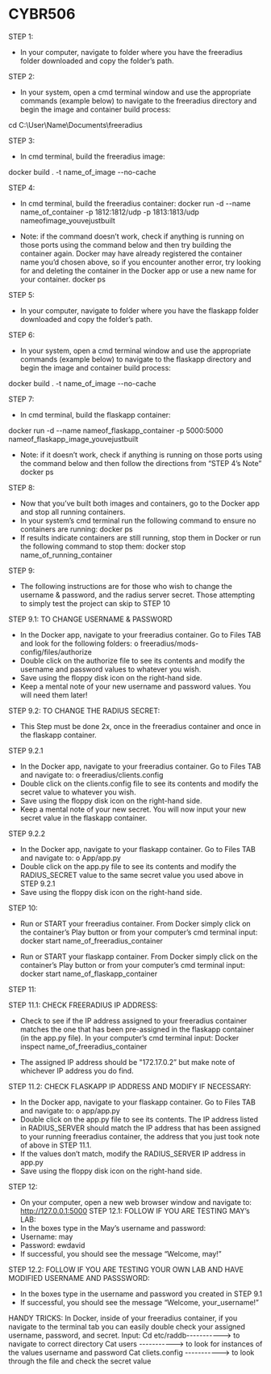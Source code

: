# CYBR506
STEP 1:
-	In your computer, navigate to folder where you have the freeradius folder downloaded and copy the folder’s path.
  
STEP 2:
-	In your system, open a cmd terminal window and use the appropriate commands (example below) to navigate to the freeradius directory and begin the image and container build process:

cd C:\User\Name\Documents\freeradius

STEP 3:
-	In cmd terminal, build the freeradius image:

docker build . -t name_of_image --no-cache 

STEP 4:
-	In cmd terminal, build the freeradius container:
docker run -d --name name_of_container -p 1812:1812/udp -p 1813:1813/udp nameofimage_youvejustbuilt

-	Note: if the command doesn’t work, check if anything is running on those ports using the command below and then try building the container again. Docker may have already registered the container name you’d chosen above, so if you encounter another error, try looking for and deleting the container in the Docker app or use a new name for your container. 
docker ps

STEP 5:
-	In your computer, navigate to folder where you have the flaskapp folder downloaded and copy the folder’s path.
  
STEP 6:
-	In your system, open a cmd terminal window and use the appropriate commands (example below) to navigate to the flaskapp directory and begin the image and container build process:

docker build . -t name_of_image --no-cache 

STEP 7:
-	In cmd terminal, build the flaskapp container:

docker run -d --name nameof_flaskapp_container -p 5000:5000 nameof_flaskapp_image_youvejustbuilt

-	Note: if it doesn’t work, check if anything is running on those ports using the command below and then follow the directions from “STEP 4’s Note”
docker ps

STEP 8:
-	Now that you’ve built both images and containers, go to the Docker app and stop all running containers. 
-	In your system’s cmd terminal run the following command to ensure no containers are running:
docker ps
-	If results indicate containers are still running, stop them in Docker or run the following command to stop them:
docker stop name_of_running_container

STEP 9:
-	The following instructions are for those who wish to change the username & password, and the radius server secret. Those attempting to simply test the project can skip to STEP 10

STEP 9.1: TO CHANGE USERNAME & PASSWORD
-	In the Docker app, navigate to your freeradius container. Go to Files TAB and look for the following folders:
o	freeradius/mods-config/files/authorize
-	Double click on the authorize file to see its contents and modify the username and password values to whatever you wish. 
-	Save using the floppy disk icon on the right-hand side. 
-	Keep a mental note of your new username and password values. You will need them later!
  
STEP 9.2: TO CHANGE THE RADIUS SECRET:
-	This Step must be done 2x, once in the freeradius container and once in the flaskapp container.
	
STEP 9.2.1
-	In the Docker app, navigate to your freeradius container. Go to Files TAB and navigate to: 
o	freeradius/clients.config
-	Double click on the clients.config file to see its contents and modify the secret value to whatever you wish. 
-	Save using the floppy disk icon on the right-hand side. 
-	Keep a mental note of your new secret. You will now input your new secret value in the flaskapp container.
  
STEP 9.2.2
-	In the Docker app, navigate to your flaskapp container. Go to Files TAB and navigate to:
o	App/app.py
-	Double click on the app.py file to see its contents and modify the RADIUS_SECRET value to the same secret value you used above in STEP 9.2.1 
-	Save using the floppy disk icon on the right-hand side.
  
STEP 10:
-	Run or START your freeradius container. From Docker simply click on the container’s Play button or from your computer’s cmd terminal input:
docker start name_of_freeradius_container

-	Run or START your flaskapp container. From Docker simply click on the container’s Play button or from your computer’s cmd terminal input:
docker start name_of_flaskapp_container

STEP 11:

STEP 11.1: CHECK FREERADIUS IP ADDRESS:
-	Check to see if the IP address assigned to your freeradius container matches the one that has been pre-assigned in the flaskapp container (in the app.py file). In your computer’s cmd terminal input:
Docker inspect name_of_freeradius_container

-	The assigned IP address should be "172.17.0.2” but make note of whichever IP address you do find.
  
STEP 11.2: CHECK FLASKAPP IP ADDRESS AND MODIFY IF NECESSARY:
-	In the Docker app, navigate to your flaskapp container. Go to Files TAB and navigate to:
o	app/app.py
-	Double click on the app.py file to see its contents. The IP address listed in RADIUS_SERVER should match the IP address that has been assigned to your running freeradius container, the address that you just took note of above in STEP 11.1. 
-	If the values don’t match, modify the RADIUS_SERVER IP address in app.py
-	Save using the floppy disk icon on the right-hand side.

STEP 12:
-	On your computer, open a new web browser window and navigate to:
http://127.0.0.1:5000
STEP 12.1: FOLLOW IF YOU ARE TESTING MAY’s LAB:
-	In the boxes type in the May’s username and password:
-	Username: may
-	Password: ewdavid
-	If successful, you should see the message “Welcome, may!”
 

STEP 12.2: FOLLOW IF YOU ARE TESTING YOUR OWN LAB AND HAVE MODIFIED USERNAME AND PASSSWORD:
-	In the boxes type in the username and password you created in STEP 9.1
-	If successful, you should see the message “Welcome, your_username!”


HANDY TRICKS:
In Docker,  inside of your freeradius container, if you navigate to the terminal tab you can easily double check your assigned username, password, and secret. Input:
Cd etc/raddb-----------> to navigate to correct directory
Cat users -----------> to look for instances of the values username and password
Cat cliets.config -----------> to look through the file and check the secret value

